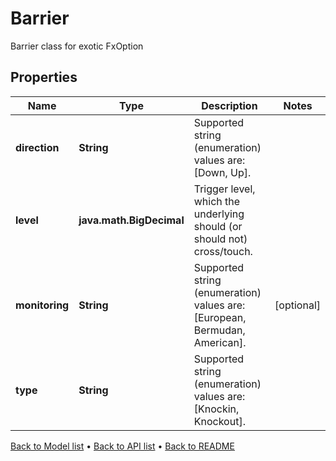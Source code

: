 

# Barrier

Barrier class for exotic FxOption

## Properties

| Name | Type | Description | Notes |
|------------ | ------------- | ------------- | -------------|
|**direction** | **String** | Supported string (enumeration) values are: [Down, Up]. |  |
|**level** | **java.math.BigDecimal** | Trigger level, which the underlying should (or should not) cross/touch. |  |
|**monitoring** | **String** | Supported string (enumeration) values are: [European, Bermudan, American]. |  [optional] |
|**type** | **String** | Supported string (enumeration) values are: [Knockin, Knockout]. |  |



[Back to Model list](../README.md#documentation-for-models) &#8226; [Back to API list](../README.md#documentation-for-api-endpoints) &#8226; [Back to README](../README.md)


